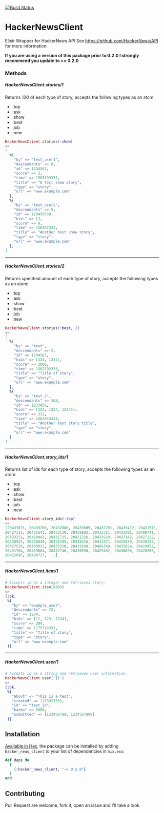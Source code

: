 [![Build Status](https://travis-ci.com/nevadajames/elixir_hacker_news.svg?branch=master)](https://travis-ci.com/nevadajames/elixir_hacker_news)

# HackerNewsClient
Elixir Wrapper for HackerNews API
See https://github.com/HackerNews/API for more information.

**If you are using a version of this package prior to 0.2.0 I strongly recommend you update to >= 0.2.0**

### Methods
##### HackerNewsClient.stories/1
Returns 100 of each type of story, accepts the following types as an atom:
 - :top
 - :ask
 - :show
 - :best
 - :job
 - :new
```elixir
HackerNewsClient.stories(:show)
=>
[
  %{
    "by" => "test_user1",
    "descendants" => 0,
    "id" => 1234567,
    "score" => 3,
    "time" => 1563103333,
    "title" => "A test show story",
    "type" => "story",
    "url" => "www.example.com"
  },
  %{
    "by" => "test_user2",
    "descendants" => 5,
    "id" => 123456789,
    "kids" => [],
    "score" => 9,
    "time" => 156307333,
    "title" => "Another test show story",
    "type" => "story",
    "url" => "www.example.com"
  }, ...
]
```

--------

##### HackerNewsClient.stories/2
Returns specified amount of each type of story, accepts the following types as an atom:
 - :top
 - :ask
 - :show
 - :best
 - :job
 - :new
```elixir
HackerNewsClient.stories(:best, 2)
=>
[
  %{
    "by" => "test",
    "descendants" => 2,
    "id" => 1234567,
    "kids" => [123, 1234],
    "score" => 2000,
    "time" => 1562792333,
    "title" => "Title of story",
    "type" => "story",
    "url" => "www.example.com"
  },
  %{
    "by" => "test_2",
    "descendants" => 308,
    "id" => 1233456,
    "kids" => [123, 1234, 12345],
    "score" => 331,
    "time" => 1562953333,
    "title" => "Another test story title",
    "type" => "story",
    "url" => "www.example.com"
  }
]
```

--------

##### HackerNewsClient.story_ids/1
Returns list of ids for each type of story, accepts the following types as an atom:
 - :top
 - :ask
 - :show
 - :best
 - :job
 - :new
 
```elixir
HackerNewsClient.story_ids(:top)
=>
[20433021, 20433200, 20432800, 20433005, 20432201, 20433412, 20431511, 20433300,
20427313, 20431641, 20432130, 20430802, 20433311, 20433301, 20408741, 20433274,
20433251, 20419443, 20431725, 20431326, 20432920, 20427142, 20427122, 20428404,
20430925, 20426840, 20425185, 20419416, 20432971, 20425650, 20430197, 20431469,
20427520, 20433022, 20433320, 20432600, 20406349, 20432024, 20429952, 20418566,
20431704, 20419864, 20432746, 20430096, 20429462, 20430636, 20428266, 20420992,
20422896, 20428727, ...]

```
--------

##### HackerNewsClient.item/1
```elixir
# Accepts id as a integer and retrieves story.
HackerNewsClient.item(8863)
=>
{:ok,
 %{
   "by" => "example_user",
   "descendants" => 72,
   "id" => 1234,
   "kids" => [12, 123, 1234],
   "score" => 304,
   "time" => 1175714333,
   "title" => "Title of story",
   "type" => "story",
   "url" => "www.example.com"
 }}

```

--------

##### HackerNewsClient.user/1

```elixir
# Accepts id as a string and retrieves user information.
HackerNewsClient.user('jl')
=>
{:ok,
 %{
   "about" => "This is a test",
   "created" => 1173923333,
   "id" => "test_id",
   "karma" => 5000,
   "submitted" => [123456789, 1234567899]
 }}

```


## Installation

[Available in Hex](https://hex.pm/docs/publish), the package can be installed
by adding `hacker_news_client` to your list of dependencies in `mix.exs`:

```elixir
def deps do
  [
    {:hacker_news_client, "~> 0.2.0"}
  ]
end
```

## Contributing
Pull Request are welcome, fork it, open an issue and I'll take a look.